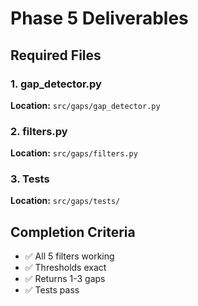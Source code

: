 # Phase 5 Deliverables

## Required Files

### 1. gap_detector.py
**Location:** `src/gaps/gap_detector.py`

### 2. filters.py
**Location:** `src/gaps/filters.py`

### 3. Tests
**Location:** `src/gaps/tests/`

## Completion Criteria

- ✅ All 5 filters working
- ✅ Thresholds exact
- ✅ Returns 1-3 gaps
- ✅ Tests pass